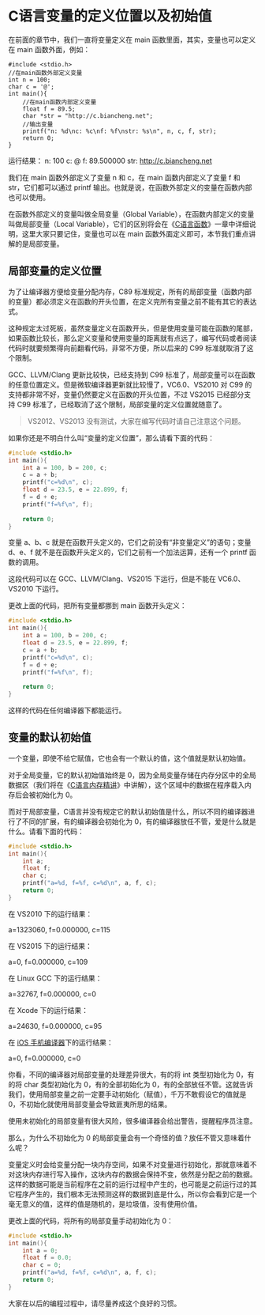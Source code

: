 # C语言变量的定义位置以及初始值

在前面的章节中，我们一直将变量定义在 main 函数里面，其实，变量也可以定义在 main 函数外面，例如：

```
#include <stdio.h>
//在main函数外部定义变量
int n = 100;
char c = '@';
int main(){
    //在main函数内部定义变量
    float f = 89.5;
    char *str = "http://c.biancheng.net";
    //输出变量
    printf("n: %d\nc: %c\nf: %f\nstr: %s\n", n, c, f, str);
    return 0;
}
```

运行结果：
n: 100
c: @
f: 89.500000
str: http://c.biancheng.net

我们在 main 函数外部定义了变量 n 和 c，在 main 函数内部定义了变量 f 和 str，它们都可以通过 printf 输出。也就是说，在函数外部定义的变量在函数内部也可以使用。

在函数外部定义的变量叫做全局变量（Global Variable），在函数内部定义的变量叫做局部变量（Local Variable），它们的区别将会在《[C语言函数](http://c.biancheng.net/c/71/)》一章中详细说明，这里大家只要记住，变量也可以在 main 函数外面定义即可，本节我们重点讲解的是局部变量。

## 局部变量的定义位置

为了让编译器方便给变量分配内存，C89 标准规定，所有的局部变量（函数内部的变量）都必须定义在函数的开头位置，在定义完所有变量之前不能有其它的表达式。

这种规定太过死板，虽然变量定义在函数开头，但是使用变量可能在函数的尾部，如果函数比较长，那么定义变量和使用变量的距离就有点远了，编写代码或者阅读代码时就要频繁得向前翻看代码，非常不方便，所以后来的 C99 标准就取消了这个限制。

GCC、LLVM/Clang 更新比较快，已经支持到 C99 标准了，局部变量可以在函数的任意位置定义。但是微软编译器更新就比较慢了，VC6.0、VS2010 对 C99 的支持都非常不好，变量仍然要定义在函数的开头位置，不过 VS2015 已经部分支持 C99 标准了，已经取消了这个限制，局部变量的定义位置就随意了。

> VS2012、VS2013 没有测试，大家在编写代码时请自己注意这个问题。

如果你还是不明白什么叫“变量的定义位置”，那么请看下面的代码：

```c
#include <stdio.h>
int main(){
    int a = 100, b = 200, c;
    c = a + b;
    printf("c=%d\n", c);
    float d = 23.5, e = 22.899, f;
    f = d + e;
    printf("f=%f\n", f);
   
    return 0;
}
```

变量 a、b、c 就是在函数开头定义的，它们之前没有“非变量定义”的语句；变量 d、e、f 就不是在函数开头定义的，它们之前有一个加法运算，还有一个 printf 函数的调用。

这段代码可以在 GCC、LLVM/Clang、VS2015 下运行，但是不能在 VC6.0、VS2010 下运行。

更改上面的代码，把所有变量都挪到 main 函数开头定义：

```c
#include <stdio.h>
int main(){
    int a = 100, b = 200, c;
    float d = 23.5, e = 22.899, f;
    c = a + b;
    printf("c=%d\n", c);
    f = d + e;
    printf("f=%f\n", f);
   
    return 0;
}
```

这样的代码在任何编译器下都能运行。

## 变量的默认初始值

一个变量，即使不给它赋值，它也会有一个默认的值，这个值就是默认初始值。

对于全局变量，它的默认初始值始终是 0，因为全局变量存储在内存分区中的全局数据区（我们将在《[C语言内存精讲](http://c.biancheng.net/c/140/)》中讲解），这个区域中的数据在程序载入内存后会被初始化为 0。

而对于局部变量，C语言并没有规定它的默认初始值是什么，所以不同的编译器进行了不同的扩展，有的编译器会初始化为 0，有的编译器放任不管，爱是什么就是什么。请看下面的代码：

```c
#include <stdio.h>
int main(){
    int a;
    float f;
    char c;
    printf("a=%d, f=%f, c=%d\n", a, f, c);
    return 0;
}
```

在 VS2010 下的运行结果：

a=1323060, f=0.000000, c=115

在 VS2015 下的运行结果：

a=0, f=0.000000, c=109

在 Linux GCC 下的运行结果：

a=32767, f=0.000000, c=0

在 Xcode 下的运行结果：

a=24630, f=0.000000, c=95

在 [iOS 手机编译器](http://c.biancheng.net/view/vip_1741.html)下的运行结果：

a=0, f=0.000000, c=0

你看，不同的编译器对局部变量的处理差异很大，有的将 int 类型初始化为 0，有的将 char 类型初始化为 0，有的全部初始化为 0，有的全部放任不管。这就告诉我们，使用局部变量之前一定要手动初始化（赋值），千万不敢假设它的值就是 0，不初始化就使用局部变量会导致匪夷所思的结果。

使用未初始化的局部变量有很大风险，很多编译器会给出警告，提醒程序员注意。

那么，为什么不初始化为 0 的局部变量会有一个奇怪的值？放任不管又意味着什么呢？

变量定义时会给变量分配一块内存空间，如果不对变量进行初始化，那就意味着不对这块内存进行写入操作，这块内存的数据会保持不变，依然是分配之前的数据。这样的数据可能是当前程序在之前的运行过程中产生的，也可能是之前运行过的其它程序产生的，我们根本无法预测这样的数据到底是什么，所以你会看到它是一个毫无意义的值，这样的值是随机的，是垃圾值，没有使用价值。

更改上面的代码，将所有的局部变量手动初始化为 0：

```c
#include <stdio.h>
int main(){
    int a = 0;
    float f = 0.0;
    char c = 0;
    printf("a=%d, f=%f, c=%d\n", a, f, c);
    return 0;
}
```

大家在以后的编程过程中，请尽量养成这个良好的习惯。